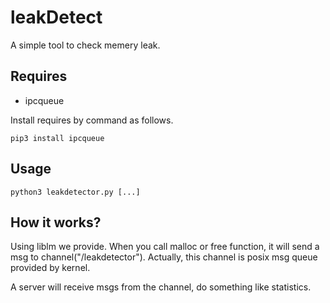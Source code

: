 # leakDetect

A simple tool to check memery leak.

## Requires

+ ipcqueue

Install requires by command as follows.

```
pip3 install ipcqueue
```

## Usage

```
python3 leakdetector.py [...]
```

## How it works?

Using liblm we provide. When you call malloc or free function,
it will send a msg to channel("/leakdetector"). Actually, this
channel is posix msg queue provided by kernel.

A server will receive msgs from the channel, do something like
statistics.

